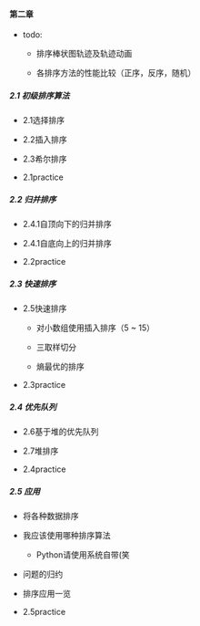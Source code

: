 #### 第二章

- todo:

  - 排序棒状图轨迹及轨迹动画
  
  - 各排序方法的性能比较（正序，反序，随机）

##### 2.1 初级排序算法

- 2.1选择排序

- 2.2插入排序

- 2.3希尔排序

- 2.1practice

##### 2.2 归并排序

- 2.4.1自顶向下的归并排序

- 2.4.1自底向上的归并排序

- 2.2practice

##### 2.3 快速排序

- 2.5快速排序

  - 对小数组使用插入排序（5 ~ 15）

  - 三取样切分

  - 熵最优的排序

- 2.3practice

##### 2.4 优先队列

- 2.6基于堆的优先队列

- 2.7堆排序

- 2.4practice

##### 2.5 应用

- 将各种数据排序

- 我应该使用哪种排序算法

  - Python请使用系统自带(笑

- 问题的归约

- 排序应用一览

- 2.5practice
